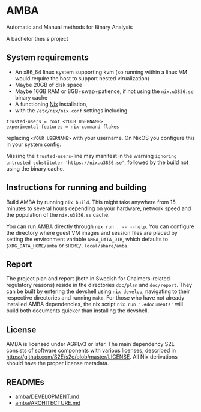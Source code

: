 # AMBA

Automatic and Manual methods for Binary Analysis

A bachelor thesis project

## System requirements

- An x86_64 linux system supporting kvm (so running within a linux VM would
    require the host to support nested virualization)
- Maybe 20GB of disk space
- Maybe 16GB RAM or 8GB+swap+patience, if not using the `nix.u3836.se` binary
    cache
- A functioning [Nix](https://github.com/NixOS/nix) installation,
- with the `/etc/nix/nix.conf` settings including
```
trusted-users = root <YOUR USERNAME>
experimental-features = nix-command flakes
```
replacing `<YOUR USERNAME>` with your username. On NixOS you configure this in
your system config.

Missing the `trusted-users`-line may manifest in the warning `ignoring untrusted
substituter 'https://nix.u3836.se'`, followed by the build not using the binary
cache.

## Instructions for running and building

Build AMBA by running `nix build`. This might take anywhere from 15 minutes to
several hours depending on your hardware, network speed and the population of
the `nix.u3836.se` cache.

You can run AMBA directly through `nix run . -- --help`. You can configure the
directory where guest VM images and session files are placed by setting the
environment variable `AMBA_DATA_DIR`, which defaults to `$XDG_DATA_HOME/amba` or
`$HOME/.local/share/amba`.

## Report

The project plan and report (both in Swedish for Chalmers-related regulatory
reasons) reside in the directories `doc/plan` and `doc/report`. They can be
built by entering the devshell using `nix develop`, navigating to their
respective directories and running `make`. For those who have not already
installed AMBA dependencies, the nix script `nix run '.#documents'` will build both
documents quicker than installing the devshell.

## License

AMBA is licensed under AGPLv3 or later. The main dependency S2E consists of
software components with various licenses, described in
<https://github.com/S2E/s2e/blob/master/LICENSE>. All Nix derivations should
have the proper license metadata.

## READMEs
* [amba/DEVELOPMENT.md](DEVELOPMENT.md)
* [amba/ARCHITECTURE.md](ARCHITECTURE.md)
